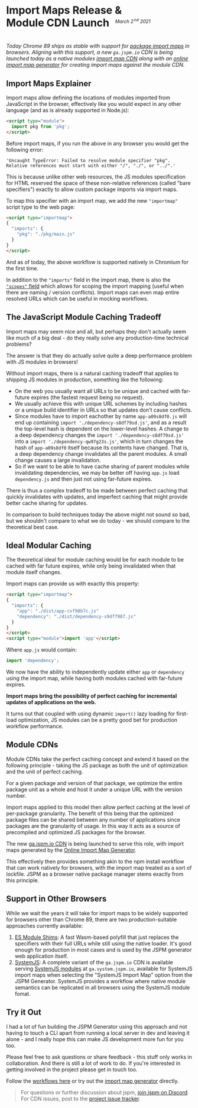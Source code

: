 # Import Maps Release &<br/> Module CDN Launch

<p style="text-align: right; margin-top: -4em; margin-bottom: 4em; font-size: 0.9em;"><em>March 2<sup style="padding-left:0.15em">nd</sup> 2021&nbsp;&nbsp;&nbsp;&nbsp;&nbsp;&nbsp;&nbsp;&nbsp;&nbsp;&nbsp;&nbsp;&nbsp;&nbsp;&nbsp;&nbsp;&nbsp;&nbsp;&nbsp;&nbsp;&nbsp;&nbsp;&nbsp;&nbsp;&nbsp;&nbsp;&nbsp;&nbsp;&nbsp;&nbsp;&nbsp;&nbsp;&nbsp;</em></p>

_Today Chrome 89 ships as stable with support for [package import maps](https://github.com/wicg/import-maps) in browsers. Aligning with this support, a new `ga.jspm.io` CDN is being launched today as a native modules [import map CDN](/docs/cdn) along with an [online import map generator](https://generator.jspm.io) for creating import maps against the module CDN._

## Import Maps Explainer

Import maps allow defining the locations of modules imported from JavaScript in the browser, effectively like you would expect in any other language (and as is already supported in Node.js):

```html
<script type="module">
  import pkg from 'pkg';
</script>
```

Before import maps, if you run the above in any browser you would get the following error:

`'Uncaught TypeError: Failed to resolve module specifier "pkg". Relative references must start with either "/", "./", or "../".'`

This is because unlike other web resources, the JS modules specification for HTML reserved the space of these non-relative references (called "bare specifiers") exactly to allow custom package imports via import maps.

To map this specifier with an import map, we add the new `"importmap"` script type to the web page:

```html
<script type="importmap">
{
  "imports": {
    "pkg": "./pkg/main.js"
  }
}
</script>
```

And as of today, the above workflow is supported natively in Chromium for the first time.

In addition to the `"imports"` field in the import map, there is also the [`"scopes"` field](https://github.com/wicg/import-maps#scoping-examples) which allows for scoping the import mapping (useful when there are naming / version conflicts). Import maps can even map entire resolved URLs which can be useful in mocking workflows.

## The JavaScript Module Caching Tradeoff

Import maps may seem nice and all, but perhaps they don't actually seem like much of a big deal - do they really solve any production-time technical problems?

The answer is that they do actually solve quite a deep performance problem with JS modules in browsers!

Without import maps, there is a natural caching tradeoff that applies to shipping JS modules in production, something like the following:

* On the web you usually want all URLs to be unique and cached with far-future expires (the fastest request being no request).
* We usually achieve this with unique URL schemes by including hashes or a unique build identifier in URLs so that updates don't cause conflicts.
* Since modules have to import eachother by name `app-a09s8df0.js` will end up containing `import './dependency-s8df79sd.js'`, and as a result the top-level hash is dependent on the lower-level hashes. A change to a deep dependency changes the `import './dependency-s8df79sd.js'` into a `import './dependency-qw97g23s.js'`, which in turn changes the hash of `app-a09s8df0` itself because its contents have changed. That is, a deep dependency change invalidates all the parent modules. A small change causes a large invalidation.
* So if we want to be able to have cache sharing of parent modules while invalidating dependencies, we may be better off having `app.js` load `dependency.js` and then just not using far-future expires.

There is thus a complex tradeoff to be made between perfect caching that quickly invalidates with updates, and imperfect caching that might provide better cache sharing for updates.

In comparison to build techniques today the above might not sound so bad, but we shouldn't compare to what we do today - we should compare to the theoretical best case.

## Ideal Modular Caching

The theoretical ideal for module caching would be for each module to be cached with far future expires, while only being invalidated when that module itself changes.

Import maps can provide us with exactly this property:

```html
<script type="importmap">
{
  "imports": {
    "app": "./dist/app-cvf98b7c.js"
    "dependency": "./dist/dependency-s9df7987.js"   
  }
}
</script>
<script type="module">import 'app'</script>
```

Where `app.js` would contain:

```js
import 'dependency';
```

We now have the ability to independently update either `app` or `dependency` using the import map, while having both modules cached with far-future expires.

**Import maps bring the possibility of perfect caching for incremental updates of applications on the web.**

It turns out that coupled with using dynamic `import()` lazy loading for first-load optimization, JS modules can be a pretty good bet for production workflow performance.

## Module CDNs

Module CDNs take the perfect caching concept and extend it based on the following principle - taking the JS package as both the unit of optimization and the unit of perfect caching.

For a given package and version of that package, we optimize the entire package unit as a whole and host it under a unique URL with the version number.

Import maps applied to this model then allow perfect caching at the level of per-package granularity. The benefit of this being that the optimized package files can be shared between any number of applications since packages are the granularity of usage. In this way it acts as a source of precompiled and optimized JS packages for the browser.

The new [ga.jspm.io CDN](/docs/cdn) is being launched to serve this role, with import maps generated by the [Online Import Map Generator](https://generator.jspm.io).

This effectively then provides something akin to the npm install workflow that can work natively for browsers, with the import map treated as a sort of lockfile. JSPM as a browser native package manager stems exactly from this principle.

## Support in Other Browsers

While we wait the years it will take for import maps to be widely supported for browsers other than Chrome 89, there are two production-suitable approaches currently available:

1. [ES Module Shims](https://github.com/guybedford/es-module-shims): A fast Wasm-based polyfill that just replaces the specifiers with their full URLs while still using the native loader. It's good enough for production in most cases and is used by the JSPM generator web application itself.
2. [SystemJS](https://github.com/systemjs/systemjs): A complete variant of the `ga.jspm.io` CDN is available serving [SystemJS modules](/docs/cdn#systemjs-variant) at `ga.system.jspm.io`, available for SystemJS import maps when selecting the "SystemJS Import Map" option from the JSPM Generator. SystemJS provides a workflow where native module semantics can be replicated in all browsers using the SystemJS module fomat.

## Try it Out

I had a lot of fun building the JSPM Generator using this approach and not having to touch a CLI apart from running a local server in dev and leaving it alone - and I really hope this can make JS development more fun for you too.

Please feel free to ask questions or share feedback - this stuff only works in collaboration. And there is still a lot of work to do. If you're interested in getting involved in the project please get in touch too.

Follow the [workflows here](/docs/workflows) or try out the [import map generator](https://generator.jspm.io) directly.

> For questions or further discussion about jspm, [join jspm on Discord](https://discord.gg/dNRweUu). For CDN issues, post to the [project issue tracker](https://github.com/jspm/project).
